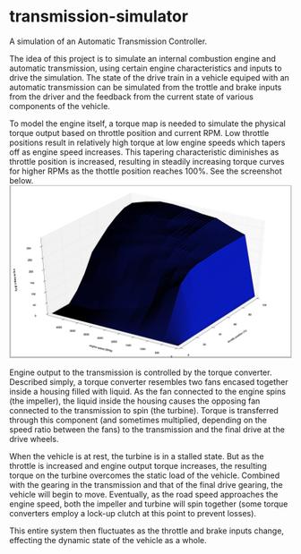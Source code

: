 # transmission-simulator
A simulation of an Automatic Transmission Controller.

The idea of this project is to simulate an internal combustion engine and automatic transmission, using certain engine characteristics and inputs to drive the simulation. The state of the drive train in a vehicle equiped with an automatic transmission can be simulated from the trottle and brake inputs from the driver and the feedback from the current state of various components of the vehicle. 

To model the engine itself, a torque map is needed to simulate the physical torque output based on throttle position and current RPM. Low throttle positions result in relatively high torque at low engine speeds which tapers off as engine speed increases. This tapering characteristic diminishes as throttle position is increased, resulting in steadily increasing torque curves for higher RPMs as the thottle position reaches 100%. See the screenshot below.
![Alt text](torque_map.jpg?raw=true "Engine Torque Output")

Engine output to the transmission is controlled by the torque converter. Described simply, a torque converter resembles two fans encased together inside a housing filled with liquid. As the fan connected to the engine spins (the impeller), the liquid inside the housing causes the opposing fan connected to the transmission to spin (the turbine). Torque is transferred through this component (and sometimes multiplied, depending on the speed ratio between the fans) to the transmission and the final drive at the drive wheels.

When the vehicle is at rest, the turbine is in a stalled state. But as the throttle is increased and engine output torque increases, the resulting torque on the turbine overcomes the static load of the vehicle. Combined with the gearing in the transmission and that of the final drive gearing, the vehicle will begin to move. Eventually, as the road speed approaches the engine speed, both the impeller and turbine will spin together (some torque converters employ a lock-up clutch at this point to prevent losses).

This entire system then fluctuates as the throttle and brake inputs change, effecting the dynamic state of the vehicle as a whole.
